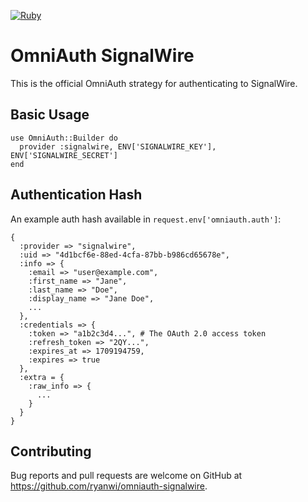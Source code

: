 [![Ruby](https://github.com/ryanwi/omniauth-signalwire/actions/workflows/ruby.yml/badge.svg)](https://github.com/ryanwi/omniauth-signalwire/actions/workflows/ruby.yml)

# OmniAuth SignalWire

This is the official OmniAuth strategy for authenticating to SignalWire.

## Basic Usage

    use OmniAuth::Builder do
      provider :signalwire, ENV['SIGNALWIRE_KEY'], ENV['SIGNALWIRE_SECRET']
    end

## Authentication Hash
An example auth hash available in `request.env['omniauth.auth']`:

```
{
  :provider => "signalwire",
  :uid => "4d1bcf6e-88ed-4cfa-87bb-b986cd65678e",
  :info => {
    :email => "user@example.com",
    :first_name => "Jane",
    :last_name => "Doe",
    :display_name => "Jane Doe",
    ...
  },
  :credentials => {
    :token => "a1b2c3d4...", # The OAuth 2.0 access token
    :refresh_token => "2QY...",
    :expires_at => 1709194759,
    :expires => true
  },
  :extra = {
    :raw_info => {
      ...
    }
  }
}
```

## Contributing

Bug reports and pull requests are welcome on GitHub at https://github.com/ryanwi/omniauth-signalwire.
